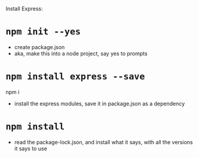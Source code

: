 Install Express:

# ```npm init --yes ```

- create package.json 
- aka, make this into a node project, say yes to prompts

# ```npm install express --save ```

npm i
- install the express modules, save it in package.json as a dependency

# ```npm install```

- read the package-lock.json, and install what it says, with all the versions it says to use

